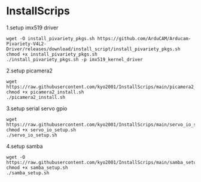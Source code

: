 # InstallScrips
1.setup imx519 driver  
```
wget -O install_pivariety_pkgs.sh https://github.com/ArduCAM/Arducam-Pivariety-V4L2-Driver/releases/download/install_script/install_pivariety_pkgs.sh
chmod +x install_pivariety_pkgs.sh  
./install_pivariety_pkgs.sh -p imx519_kernel_driver
```
  
2.setup picamera2  
```
wget https://raw.githubusercontent.com/kyo2001/InstallScrips/main/picamera2_install.sh  
chmod +x picamera2_install.sh  
./picamera2_install.sh  
```
  
3.setup serial servo gpio  
```
wget https://raw.githubusercontent.com/kyo2001/InstallScrips/main/servo_io_setup.sh  
chmod +x servo_io_setup.sh  
./servo_io_setup.sh  
```
  
4.setup samba  
```
wget -O https://raw.githubusercontent.com/kyo2001/InstallScrips/main/samba_setup.sh  
chmod +x samba_setup.sh  
./samba_setup.sh  
```
